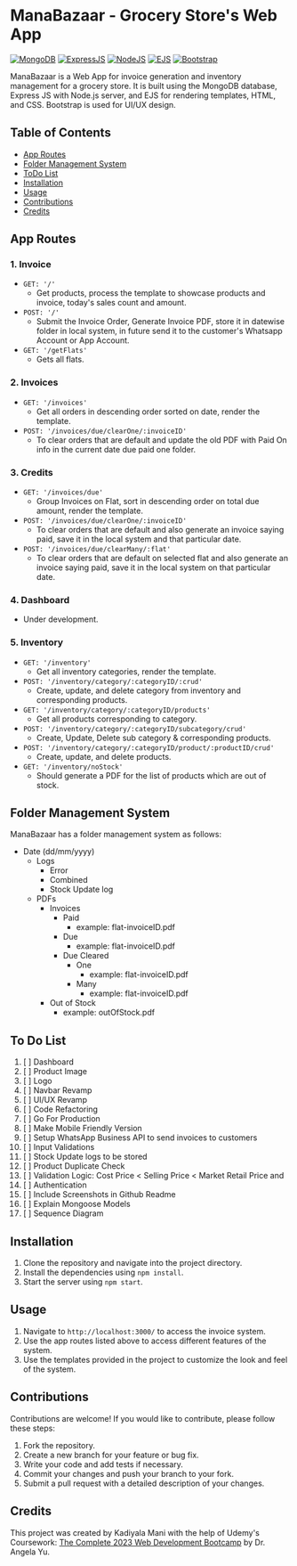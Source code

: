 # ManaBazaar - Grocery Store's Web App

[![MongoDB](https://img.shields.io/badge/Database-MongoDB-brightgreen)](https://www.mongodb.com/)
[![ExpressJS](https://img.shields.io/badge/Server-ExpressJS-blue)](https://expressjs.com/)
[![NodeJS](https://img.shields.io/badge/Backend-NodeJS-green)](https://nodejs.org/en/)
[![EJS](https://img.shields.io/badge/Template-EJS-orange)](https://ejs.co/)
[![Bootstrap](https://img.shields.io/badge/Frontend-Bootstrap-purple)](https://getbootstrap.com/)

ManaBazaar is a Web App for invoice generation and inventory management for a grocery store. It is built using the MongoDB database, Express JS with Node.js server, and EJS for rendering templates, HTML, and CSS. Bootstrap is used for UI/UX design.

## Table of Contents
- [App Routes](#app-routes)
- [Folder Management System](#folder-management-system)
- [ToDo List](#todo-list)
- [Installation](#installation)
- [Usage](#usage)
- [Contributions](#contributions)
- [Credits](#credits)

## App Routes

### 1. Invoice
- `GET: '/'`
  - Get products, process the template to showcase products and invoice, today's sales count and amount.
- `POST: '/'`
  - Submit the Invoice Order, Generate Invoice PDF, store it in datewise folder in local system, in future send it to the customer's Whatsapp Account or App Account.
- `GET: '/getFlats'`
  - Gets all flats.

### 2. Invoices
- `GET: '/invoices'`
  - Get all orders in descending order sorted on date, render the template.
- `POST: '/invoices/due/clearOne/:invoiceID'`
  - To clear orders that are default and update the old PDF with Paid On info in the current date due paid one folder.

### 3. Credits
- `GET: '/invoices/due'`
  - Group Invoices on Flat, sort in descending order on total due amount, render the template.
- `POST: '/invoices/due/clearOne/:invoiceID'`
  - To clear orders that are default and also generate an invoice saying paid, save it in the local system and that particular date.
- `POST: '/invoices/due/clearMany/:flat'`
  - To clear orders that are default on selected flat and also generate an invoice saying paid, save it in the local system on that particular date.

### 4. Dashboard
- Under development.

### 5. Inventory
- `GET: '/inventory'`
  - Get all inventory categories, render the template.
- `POST: '/inventory/category/:categoryID/:crud'`
  - Create, update, and delete category from inventory and corresponding products.
- `GET: '/inventory/category/:categoryID/products'`
  - Get all products corresponding to category.
- `POST: '/inventory/category/:categoryID/subcategory/crud'`
  - Create, Update, Delete sub category & corresponding products.
- `POST: '/inventory/category/:categoryID/product/:productID/crud'`
  - Create, update, and delete products.
- `GET: '/inventory/noStock'`
  - Should generate a PDF for the list of products which are out of stock.

## Folder Management System
ManaBazaar has a folder management system as follows:

- Date (dd/mm/yyyy)
  - Logs
    - Error
    - Combined
    - Stock Update log
  - PDFs
    - Invoices
      - Paid
        - example: flat-invoiceID.pdf
      - Due
        - example: flat-invoiceID.pdf
      - Due Cleared
        - One
          - example: flat-invoiceID.pdf
        - Many
          - example: flat-invoiceID.pdf
    - Out of Stock
      - example: outOfStock.pdf

## To Do List

1. [ ] Dashboard
2. [ ] Product Image
3. [ ] Logo
4. [ ] Navbar Revamp
5. [ ] UI/UX Revamp
6. [ ] Code Refactoring
7. [ ] Go For Production
8. [ ] Make Mobile Friendly Version
9. [ ] Setup WhatsApp Business API to send invoices to customers
10. [ ] Input Validations
11. [ ] Stock Update logs to be stored
12. [ ] Product Duplicate Check
13. [ ] Validation Logic: Cost Price < Selling Price < Market Retail Price and
14. [ ] Authentication
15. [ ] Include Screenshots in Github Readme
16. [ ] Explain Mongoose Models
17. [ ] Sequence Diagram

## Installation

1. Clone the repository and navigate into the project directory.
2. Install the dependencies using `npm install`.
3. Start the server using `npm start`.

## Usage

1. Navigate to `http://localhost:3000/` to access the invoice system.
2. Use the app routes listed above to access different features of the system.
3. Use the templates provided in the project to customize the look and feel of the system.

## Contributions

Contributions are welcome! If you would like to contribute, please follow these steps:

1. Fork the repository.
2. Create a new branch for your feature or bug fix.
3. Write your code and add tests if necessary.
4. Commit your changes and push your branch to your fork.
5. Submit a pull request with a detailed description of your changes.

## Credits

This project was created by Kadiyala Mani with the help of Udemy's Coursework: [The Complete 2023 Web Development Bootcamp](https://www.udemy.com/course/the-complete-web-development-bootcamp/) by Dr. Angela Yu.
